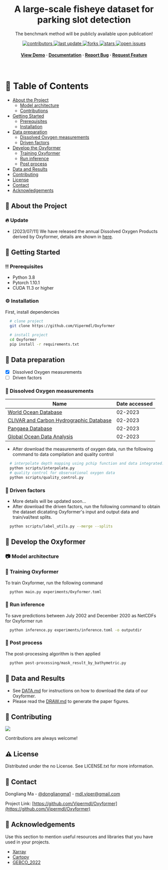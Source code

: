 <!--
Hey, thanks for using the awesome-readme-template template.  
If you have any enhancements, then fork this project and create a pull request 
or just open an issue with the label "enhancement".

Don't forget to give this project a star for additional support ;)
Maybe you can mention me or this repo in the acknowledgements too
-->
<div align="center">

<!--   <img src="assets/logo.png" alt="logo" width="200" height="auto" /> -->
  <h1>A large-scale fisheye dataset for parking slot detection</h1>
  
  <p>
    The benchmark method will be publicly available upon publication! 
  </p>
  
  
<!-- Badges -->
<p>
  <a href="https://github.com/Vipermdl/ParkScape/graphs/contributors">
    <img src="https://img.shields.io/github/contributors/Vipermdl/Oxyformer" alt="contributors" />
  </a>
  <a href="">
    <img src="https://img.shields.io/github/last-commit/Vipermdl/ParkScape" alt="last update" />
  </a>
  <a href="https://github.com/Vipermdl/ParkScape/network/members">
    <img src="https://img.shields.io/github/forks/Vipermdl/Oxyformer" alt="forks" />
  </a>
  <a href="https://github.com/Vipermdl/ParkScape/stargazers">
    <img src="https://img.shields.io/github/stars/Vipermdl/Oxyformer" alt="stars" />
  </a>
  <a href="https://github.com/Vipermdl/ParkScape/issues/">
    <img src="https://img.shields.io/github/issues/Vipermdl/Oxyformer" alt="open issues" />
  </a>
<!--   <a href="https://github.com/Vipermdl/ParkScape/blob/master/LICENSE">
    <img src="https://img.shields.io/github/license/Vipermdl/Oxyformer.svg" alt="license" />
  </a> -->
</p>
   
<h4>
    <a href="https://github.com/Vipermdl/ParkScape">View Demo</a>
  <span> · </span>
    <a href="https://github.com/Vipermdl/ParkScape">Documentation</a>
  <span> · </span>
    <a href="https://github.com/Vipermdl/ParkScape/issues/">Report Bug</a>
  <span> · </span>
    <a href="https://github.com/Vipermdl/ParkScape/issues/">Request Feature</a>
  </h4>
</div>

<br />

<!-- Table of Contents -->
# :notebook_with_decorative_cover: Table of Contents

- [About the Project](#star2-about-the-project)
  * [Model architecture](#camera-model-architecture)
  * [Contributions](#dart-contributions)
- [Getting Started](#toolbox-getting-started)
  * [Prerequisites](#bangbang-prerequisites)
  * [Installation](#gear-installation)
- [Data preparation](#compass-data-preparation)
  * [Dissolved Oxygen measurements](#art-dissolved-oxyen-measurements)
  * [Driven factors](#key-driven-factors)
- [Develop the Oxyformer](#eyes-develop-the-oxyformer)
  * [Training Oxyformer](#test_tube-training-oxyformer)
  * [Run inference](#running-run-inference)
  * [Post process](#triangular_flag_on_post-post-process)
 - [Data and Results](#scroll-data-and-results)
- [Contributing](#wave-contributing)
- [License](#warning-license)
- [Contact](#handshake-contact)
- [Acknowledgements](#gem-acknowledgements)

<!-- About the Project -->
## :star2: About the Project

### :fire: Update

- [2023/07/11] We have released the annual Dissolved Oxygen Products derived by Oxyformer, details are shown in [here](https://github.com/Vipermdl/Oxyformer/blob/main/data.md).


<!-- Getting Started -->
## 	:toolbox: Getting Started

<!-- Prerequisites -->
### :bangbang: Prerequisites

* Python 3.8
* Pytorch 1.10.1
* CUDA 11.3 or higher

<!-- Installation -->
### :gear: Installation

First, install dependencies

```bash
  # clone project 
  git clone https://github.com/Vipermdl/Oxyformer
  
  # install project
  cd Oxyformer
  pip install -r requirements.txt
```

<!-- Roadmap -->
## :compass: Data preparation

* [x] Dissolved Oxygen measurements
* [ ] Driven factors

### :art: Dissolved Oxygen measurements

| Name                                                                                |Date accessed|
| ----------------------------------------------------------------------------------- |------ |
| [World Ocean Database](https://www.ncei.noaa.gov/)|02-2023|
| [CLIVAR and Carbon Hydrographic Database](https://cchdo.ucsd.edu/)|02-2023|
| [Pangaea Database](https://www.pangaea.de/)|02-2023|
| [Global Ocean Data Analysis](https://www.ncei.noaa.gov/access/ocean-carbon-acidification-data-system/oceans/GLODAPv2_2021/)|02-2023|

- After download the measurements of oxygen data, run the following command to data compilation and quality control

```bash
  # interpolate depth mapping using pchip function and data integrated.
  python scripts/interpolate.py
  # quality control for observational oxygen data
  python scripts/quality_control.py
```

### :key: Driven factors

- More details will be updated soon...
- After download the driven factors, run the following command to obtain the dataset dicatating Oxyformer's input and output data and train/val/test splits.

```bash
  python scripts/label_utils.py --merge --splits
```

## :eyes: Develop the Oxyformer

<!-- Screenshots -->
### :camera: Model architecture

<!-- <div align="center"> 
  <img src="https://placehold.co/600x400?text=Your+Screenshot+here" alt="screenshot" />
</div> -->

<!-- Running Tests -->
### :test_tube: Training Oxyformer

To train Oxyformer, run the following command

```bash
  python main.py experiments/Oxyformer.toml
```

<!-- Run Locally -->
### :running: Run inference

To save predictions between July 2002 and December 2020 as NetCDFs for Oxyformer run

```bash
  python inference.py experiments/inference.toml -o outputdir
```

<!-- Deployment -->
### :triangular_flag_on_post: Post process

The post-processing algorithm is then applied

```bash
  python post-processing/mask_result_by_bathymetric.py
```

<!-- Code of Conduct -->
## :scroll: Data and Results

- See [DATA.md](https://github.com/Vipermdl/Oxyformer/blob/main/data.md) for instructions on how to download the data of our Oxyformer.
- Please read the [DRAW.md](https://github.com/Vipermdl/Oxyformer/blob/main/draw.md) to generate the paper figures.

<!-- Contributing -->
## :wave: Contributing

<a href="https://github.com/Vipermdl/Oxyformer/graphs/contributors">
  <img src="https://contrib.rocks/image?repo=Vipermdl/Oxyformer" />
</a>

Contributions are always welcome!

<!-- FAQ -->
<!-- ## :grey_question: FAQ

- Question 1

  + Answer 1

- Question 2

  + Answer 2 -->


<!-- License -->
## :warning: License

Distributed under the no License. See LICENSE.txt for more information.


<!-- Contact -->
## :handshake: Contact

Dongliang Ma - [@dongliangma1](https://twitter.com/dongliangma1) - mdl.viper@gmail.com

Project Link: [https://github.com/Vipermdl/Oxyformer](https://github.com/Vipermdl/Oxyformer)


<!-- Acknowledgments -->
## :gem: Acknowledgements

Use this section to mention useful resources and libraries that you have used in your projects.

 - [Xarray](https://docs.xarray.dev/en/stable/)
 - [Cartopy](https://scitools.org.uk/cartopy/docs/latest/)
 - [GEBCO_2022](https://www.gebco.net/data_and_products/gridded_bathymetry_data/gebco_2022/)
